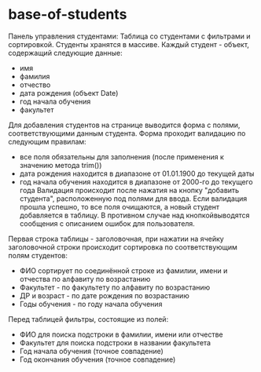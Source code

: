 # base-of-students
Панель управления студентами:
Таблица со студентами с фильтрами и сортировкой.
Студенты хранятся в массиве. Каждый студент - объект, содержащий следующие данные:
- имя
- фамилия
- отчество
- дата рождения (объект Date)
- год начала обучения
- факультет

Для добавления студентов на странице выводится форма с полями, соответствующими данным студента. Форма проходит валидацию по следующим правилам:
- все поля обязательны для заполнения (после применения к значению метода trim())
- дата рождения находится в диапазоне от 01.01.1900 до текущей даты
- год начала обучения находится в диапазоне от 2000-го до текущего года
Валидация происходит после нажатия на кнопку "добавить студента", расположенную под полями для ввода. 
Если валидация прошла успешно, то все поля очищаются, а новый студент добавляется в таблицу. 
В противном случае над кнопкойвыводятся сообщения с описанием ошибок для пользователя. 

Первая строка таблицы - заголовочная, при нажатии на ячейку заголовочной строки происходит сортировка по соответствующим полям студентов:
- ФИО сортирует по соединённой строке из фамилии, имени и отчества по алфавиту по возрастанию
- Факультет - по факультету по алфавиту по возрастанию
- ДР и возраст - по дате рождения по возрастанию
- Годы обучения - по году начала обучения

Перед таблицей фильтры, состоящие из полей:
- ФИО для поиска подстроки в фамилии, имени или отчестве
- Факультет для поиска подстроки в названии факультета
- Год начала обучения (точное совпадение)
- Год окончания обучения (точное совпадение)
